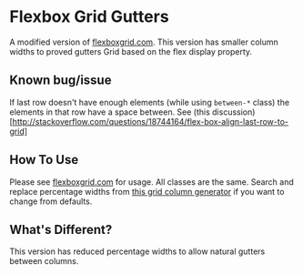 # Flexbox Grid Gutters
A modified version of [flexboxgrid.com](http://flexboxgrid.com/). This version has smaller column widths to proved gutters
Grid based on the flex display property.

## Known bug/issue 
If last row doesn't have enough elements (while using `between-*` class) the elements in that row have a space between.
See (this discussion)[http://stackoverflow.com/questions/18744164/flex-box-align-last-row-to-grid]

## How To Use
Please see [flexboxgrid.com](http://flexboxgrid.com/) for usage. All classes are the same.
Search and replace percentage widths from [this grid column generator](http://thestizmedia.com/grid-column-generator/) if you want to change from defaults.

## What's Different?
This version has reduced percentage widths to allow natural gutters between columns.
